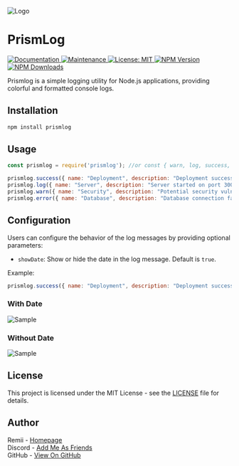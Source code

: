 
![Logo](https://img.icons8.com/color/100/console.png)

# PrismLog

  <p>
    <a href="https://github.com/oneofremii/prismlog#readme" target="_blank">
      <img alt="Documentation" src="https://img.shields.io/badge/documentation-yes-brightgreen.svg?style=flat-square" />
    </a>
    <a href="https://github.com/oneofremii/prismlog/graphs/commit-activity" target="_blank">
      <img alt="Maintenance" src="https://img.shields.io/badge/Maintained%3F-yes-green.svg?style=flat-square" />
    </a>
    <a href="(https://github.com/oneofremii/Welcomify/blob/main/LICENSE" target="_blank">
      <img alt="License: MIT" src="https://img.shields.io/github/license/oneofremii/prismlog?style=flat-square" />
    </a>
    <a href="https://npmjs.org/package/prismlog" target="_blank">
      <img alt="NPM Version" src="https://img.shields.io/npm/v/prismlog?style=flat-square&logo=npm" />
    </a>
    <a href="https://npmjs.org/package/prismlog" target="_blank">
      <img alt="NPM Downloads" src="https://img.shields.io/npm/dt/prismlog?style=flat-square&logo=npm">
    </a>
  </p>
</div>

Prismlog is a simple logging utility for Node.js applications, providing colorful and formatted console logs.

## Installation

```bash
npm install prismlog
```

## Usage

```javascript
const prismlog = require('prismlog'); //or const { warn, log, success, error } = require("prismlog");

prismlog.success({ name: "Deployment", description: "Deployment successful" });
prismlog.log({ name: "Server", description: "Server started on port 3000" });
prismlog.warn({ name: "Security", description: "Potential security vulnerability detected" });
prismlog.error({ name: "Database", description: "Database connection failed" });
```

## Configuration

Users can configure the behavior of the log messages by providing optional parameters:

- `showDate`: Show or hide the date in the log message. Default is `true`.

Example:

```javascript
prismlog.success({ name: "Deployment", description: "Deployment successful", showDate: false});
```
### With Date
![Sample](https://media.discordapp.net/attachments/992392506266366042/1223739464355020980/Screenshot_1.png?ex=661af330&is=66087e30&hm=8bf8b6eab1de018b04ddba9bd365138927efdbfd3af1dfdab25518fa1ccfbc3a&=&format=webp&quality=lossless&width=531&height=54)
### Without Date
![Sample](https://media.discordapp.net/attachments/992392506266366042/1223739464132595752/Screenshot_2.png?ex=661af330&is=66087e30&hm=eb86483b417a5bbb29686854d93a7450824b9af4ae06892e62cc39dd2055c524&=&format=webp&quality=lossless&width=389&height=56)

## License

This project is licensed under the MIT License - see the [LICENSE](LICENSE) file for details.

## Author

Remii - [Homepage](https://fypmoon.org) <br>
Discord - [Add Me As Friends](https://discord.com/invite/dkgSkb5M) <br>
GitHub - [View On GitHub](https://github.com/oneofremii)